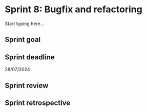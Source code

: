 # Sprint 8: Bugfix and refactoring

Start typing here...

## Sprint goal
## Sprint deadline

28/07/2024

## Sprint review
## Sprint retrospective